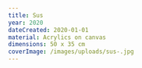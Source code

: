 ```yaml
---
title: Sus
year: 2020
dateCreated: 2020-01-01
material: Acrylics on canvas
dimensions: 50 x 35 cm
coverImage: /images/uploads/sus-.jpg
---
```

